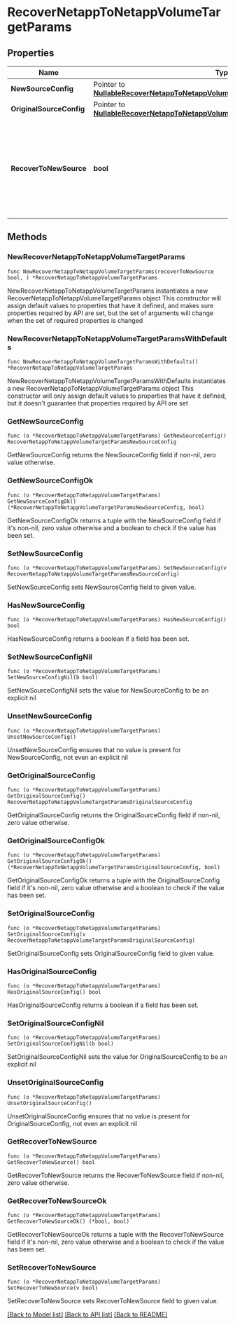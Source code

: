 # RecoverNetappToNetappVolumeTargetParams

## Properties

Name | Type | Description | Notes
------------ | ------------- | ------------- | -------------
**NewSourceConfig** | Pointer to [**NullableRecoverNetappToNetappVolumeTargetParamsNewSourceConfig**](RecoverNetappToNetappVolumeTargetParamsNewSourceConfig.md) |  | [optional] 
**OriginalSourceConfig** | Pointer to [**NullableRecoverNetappToNetappVolumeTargetParamsOriginalSourceConfig**](RecoverNetappToNetappVolumeTargetParamsOriginalSourceConfig.md) |  | [optional] 
**RecoverToNewSource** | **bool** | Specifies the parameter whether the recovery should be performed to a new or the original Netapp target. | 

## Methods

### NewRecoverNetappToNetappVolumeTargetParams

`func NewRecoverNetappToNetappVolumeTargetParams(recoverToNewSource bool, ) *RecoverNetappToNetappVolumeTargetParams`

NewRecoverNetappToNetappVolumeTargetParams instantiates a new RecoverNetappToNetappVolumeTargetParams object
This constructor will assign default values to properties that have it defined,
and makes sure properties required by API are set, but the set of arguments
will change when the set of required properties is changed

### NewRecoverNetappToNetappVolumeTargetParamsWithDefaults

`func NewRecoverNetappToNetappVolumeTargetParamsWithDefaults() *RecoverNetappToNetappVolumeTargetParams`

NewRecoverNetappToNetappVolumeTargetParamsWithDefaults instantiates a new RecoverNetappToNetappVolumeTargetParams object
This constructor will only assign default values to properties that have it defined,
but it doesn't guarantee that properties required by API are set

### GetNewSourceConfig

`func (o *RecoverNetappToNetappVolumeTargetParams) GetNewSourceConfig() RecoverNetappToNetappVolumeTargetParamsNewSourceConfig`

GetNewSourceConfig returns the NewSourceConfig field if non-nil, zero value otherwise.

### GetNewSourceConfigOk

`func (o *RecoverNetappToNetappVolumeTargetParams) GetNewSourceConfigOk() (*RecoverNetappToNetappVolumeTargetParamsNewSourceConfig, bool)`

GetNewSourceConfigOk returns a tuple with the NewSourceConfig field if it's non-nil, zero value otherwise
and a boolean to check if the value has been set.

### SetNewSourceConfig

`func (o *RecoverNetappToNetappVolumeTargetParams) SetNewSourceConfig(v RecoverNetappToNetappVolumeTargetParamsNewSourceConfig)`

SetNewSourceConfig sets NewSourceConfig field to given value.

### HasNewSourceConfig

`func (o *RecoverNetappToNetappVolumeTargetParams) HasNewSourceConfig() bool`

HasNewSourceConfig returns a boolean if a field has been set.

### SetNewSourceConfigNil

`func (o *RecoverNetappToNetappVolumeTargetParams) SetNewSourceConfigNil(b bool)`

 SetNewSourceConfigNil sets the value for NewSourceConfig to be an explicit nil

### UnsetNewSourceConfig
`func (o *RecoverNetappToNetappVolumeTargetParams) UnsetNewSourceConfig()`

UnsetNewSourceConfig ensures that no value is present for NewSourceConfig, not even an explicit nil
### GetOriginalSourceConfig

`func (o *RecoverNetappToNetappVolumeTargetParams) GetOriginalSourceConfig() RecoverNetappToNetappVolumeTargetParamsOriginalSourceConfig`

GetOriginalSourceConfig returns the OriginalSourceConfig field if non-nil, zero value otherwise.

### GetOriginalSourceConfigOk

`func (o *RecoverNetappToNetappVolumeTargetParams) GetOriginalSourceConfigOk() (*RecoverNetappToNetappVolumeTargetParamsOriginalSourceConfig, bool)`

GetOriginalSourceConfigOk returns a tuple with the OriginalSourceConfig field if it's non-nil, zero value otherwise
and a boolean to check if the value has been set.

### SetOriginalSourceConfig

`func (o *RecoverNetappToNetappVolumeTargetParams) SetOriginalSourceConfig(v RecoverNetappToNetappVolumeTargetParamsOriginalSourceConfig)`

SetOriginalSourceConfig sets OriginalSourceConfig field to given value.

### HasOriginalSourceConfig

`func (o *RecoverNetappToNetappVolumeTargetParams) HasOriginalSourceConfig() bool`

HasOriginalSourceConfig returns a boolean if a field has been set.

### SetOriginalSourceConfigNil

`func (o *RecoverNetappToNetappVolumeTargetParams) SetOriginalSourceConfigNil(b bool)`

 SetOriginalSourceConfigNil sets the value for OriginalSourceConfig to be an explicit nil

### UnsetOriginalSourceConfig
`func (o *RecoverNetappToNetappVolumeTargetParams) UnsetOriginalSourceConfig()`

UnsetOriginalSourceConfig ensures that no value is present for OriginalSourceConfig, not even an explicit nil
### GetRecoverToNewSource

`func (o *RecoverNetappToNetappVolumeTargetParams) GetRecoverToNewSource() bool`

GetRecoverToNewSource returns the RecoverToNewSource field if non-nil, zero value otherwise.

### GetRecoverToNewSourceOk

`func (o *RecoverNetappToNetappVolumeTargetParams) GetRecoverToNewSourceOk() (*bool, bool)`

GetRecoverToNewSourceOk returns a tuple with the RecoverToNewSource field if it's non-nil, zero value otherwise
and a boolean to check if the value has been set.

### SetRecoverToNewSource

`func (o *RecoverNetappToNetappVolumeTargetParams) SetRecoverToNewSource(v bool)`

SetRecoverToNewSource sets RecoverToNewSource field to given value.



[[Back to Model list]](../README.md#documentation-for-models) [[Back to API list]](../README.md#documentation-for-api-endpoints) [[Back to README]](../README.md)


